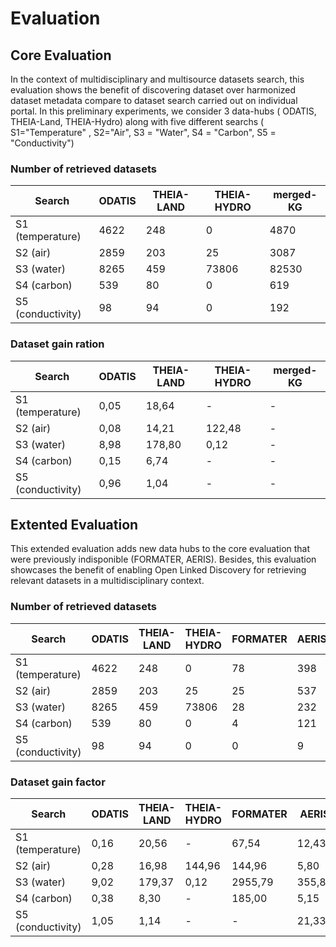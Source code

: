 # Evaluation

## Core Evaluation
In the context of multidisciplinary and multisource datasets search, this evaluation shows the benefit of discovering dataset over harmonized dataset metadata compare to dataset search carried out on individual portal.
In this preliminary experiments, we consider 3 data-hubs ( ODATIS, THEIA-Land, THEIA-Hydro) along with five different searchs ( S1="Temperature" , S2="Air", S3 = "Water", S4 = "Carbon", S5 = "Conductivity")


### Number of retrieved datasets

| Search | ODATIS | THEIA-LAND | THEIA-HYDRO | merged-KG |
|--------|--------|------------|-------------|-----------|
S1 (temperature) | 4622| 248| 0| 4870 |
S2 (air)| 2859| 203| 25| 3087 |
S3 (water) | 8265| 459| 73806| 82530 |
S4 (carbon)| 539| 80| 0| 619 |
S5 (conductivity)| 98| 94| 0| 192 |

### Dataset gain ration

| Search | ODATIS | THEIA-LAND | THEIA-HYDRO | merged-KG |
|--------|--------|------------|-------------|-----------|
S1 (temperature) | 0,05| 18,64| -| - |
S2 (air)| 0,08| 14,21| 122,48| - |
S3 (water) | 8,98| 178,80| 0,12| - |
S4 (carbon)| 0,15| 6,74| -| - |
S5 (conductivity)| 0,96| 1,04| -| - |

## Extented Evaluation
This extended evaluation adds new data hubs to the core evaluation that were previously indisponible (FORMATER, AERIS). Besides, this evaluation showcases the benefit of enabling Open Linked Discovery for retrieving relevant datasets in a multidisciplinary context.

### Number of retrieved datasets
| Search | ODATIS | THEIA-LAND | THEIA-HYDRO | FORMATER | AERIS |merged-KG |
|--------|--------|------------|-------------|----------|-------|----------|
S1 (temperature) | 4622 | 248 | 0 | 78 | 398 | 5346
S2 (air) | 2859 | 203 | 25 | 25 | 537 | 3649
S3 (water) | 8265 | 459 | 73806 | 28 | 232 | 82790
S4 (carbon) | 539 | 80 | 0 | 4 | 121 | 744
S5 (conductivity) | 98 | 94 | 0 | 0 | 9 | 201

### Dataset gain factor
| Search | ODATIS | THEIA-LAND | THEIA-HYDRO | FORMATER | AERIS |merged-KG |
|--------|--------|------------|-------------|----------|-------|----------|
S1 (temperature) | 0,16  | 20,56  | - | 67,54  | 12,43  | -
S2 (air) | 0,28  | 16,98  | 144,96  | 144,96  | 5,80  | -
S3 (water) | 9,02  | 179,37  | 0,12  | 2955,79  | 355,85  | -
S4 (carbon) | 0,38  | 8,30  | - | 185,00  | 5,15  | -
S5 (conductivity) | 1,05  | 1,14  | - | - | 21,33  | -